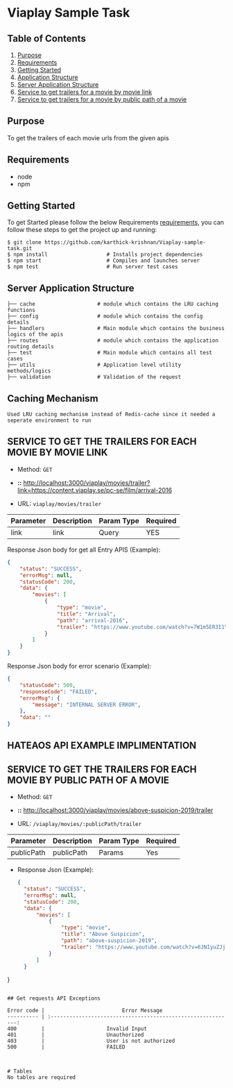 # Viaplay Sample Task

## Table of Contents

1. [Purpose](#purpose)
2. [Requirements](#requirements)
3. [Getting Started](#getting-started)
4. [Application Structure](#application-structure)
5. [Server Application Structure](#server-application-structure)
6. [Service to get trailers for a movie by movie link](#service-get-trailer-movie-apis)
7. [Service to get trailers for a movie by public path of a movie](#service-get-trailer-movie-apis)


## Purpose

To get the trailers of each movie urls from the given apis

## Requirements

- node
- npm

## Getting Started

To get Started please follow the below Requirements
[requirements](#requirements), you can follow these steps to get the project up and running:

```window
$ git clone https://github.com/karthick-krishnan/Viaplay-sample-task.git
$ npm install                   # Installs project dependencies
$ npm start                     # Compiles and launches server
$ npm test                      # Run server test cases
```
## Server Application Structure
```
├── cache                    # module which contains the LRU caching functions
├── config                   # module which contains the config details
├── handlers                 # Main module which contains the business logics of the apis
├── routes                   # module which contains the application routing details
├── test                     # Main module which contains all test cases
├── utils                    # Application level utility methods/logics
├── validation               # Validation of the request
```
## Caching Mechanism
```
Used LRU caching mechanism instead of Redis-cache since it needed a seperate environment to run

```

## SERVICE TO GET THE TRAILERS FOR EACH MOVIE BY MOVIE LINK

- Method: `GET`

- **::** <http://localhost:3000/viaplay/movies/trailer?link=https://content.viaplay.se/pc-se/film/arrival-2016>

- URL: `viaplay/movies/trailer`


| Parameter  | Description             | Param Type| Required  |
|------------|-------------------------|-----------|-----------|
| link       | link                    | Query     |  YES      |

Response Json body for get all Entry APIS (Example):

```json
{
    "status": "SUCCESS",
    "errorMsg": null,
    "statusCode": 200,
    "data": {
        "movies": [
            {
                "type": "movie",
                "title": "Arrival",
                "path": "arrival-2016",
                "trailer": "https://www.youtube.com/watch?v=7W1m5ER3I1Y"
            }
        ]
    }
}

```
Response Json body for error scenario (Example):

```json
{
    "statusCode": 500,
    "responseCode": "FAILED",
    "errorMsg": {
        "message": "INTERNAL SERVER ERROR",
    },
    "data": ""
}
```

## HATEAOS API EXAMPLE IMPLIMENTATION

## SERVICE TO GET THE TRAILERS FOR EACH MOVIE BY PUBLIC PATH OF A MOVIE

- Method: `GET`

- **::** <http://localhost:3000/viaplay/movies/above-suspicion-2019/trailer>

- URL: `/viaplay/movies/:publicPath/trailer`

| Parameter  | Description             | Param Type| Required  |
|------------|-------------------------|-----------|-----------|
| publicPath | publicPath              | Params    |  Yes      |

- Response Json (Example):

  ```json
  {
    "status": "SUCCESS",
    "errorMsg": null,
    "statusCode": 200,
    "data": {
        "movies": [
            {
                "type": "movie",
                "title": "Above Suspicion",
                "path": "above-suspicion-2019",
                "trailer": "https://www.youtube.com/watch?v=6JNIyuZJjdQ"
            }
        ]
    }
}

  ```

## Get requests API Exceptions

Error code |                         Error Message
---------- | :-----------------------------------------------------------:
400        |                    Invalid Input
401        |                    Unauthorized
403        |                    User is not authorized 
500        |                    FAILED



# Tables
No tables are required